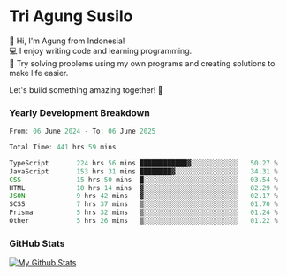 # Tri Agung Susilo

👋 Hi, I'm Agung from Indonesia!<br>
💻 I enjoy writing code and learning programming.<br>
🧠 Try solving problems using my own programs and creating solutions to make life easier.

Let's build something amazing together! 🚀

### Yearly Development Breakdown

<!--START_SECTION:waka-->

```TypeScript JavaScript PHP
From: 06 June 2024 - To: 06 June 2025

Total Time: 441 hrs 59 mins

TypeScript       224 hrs 56 mins ████████████▓░░░░░░░░░░░░   50.27 %
JavaScript       153 hrs 31 mins ████████▓░░░░░░░░░░░░░░░░   34.31 %
CSS              15 hrs 50 mins  █░░░░░░░░░░░░░░░░░░░░░░░░   03.54 %
HTML             10 hrs 14 mins  ▓░░░░░░░░░░░░░░░░░░░░░░░░   02.29 %
JSON             9 hrs 42 mins   ▓░░░░░░░░░░░░░░░░░░░░░░░░   02.17 %
SCSS             7 hrs 37 mins   ▒░░░░░░░░░░░░░░░░░░░░░░░░   01.70 %
Prisma           5 hrs 32 mins   ▒░░░░░░░░░░░░░░░░░░░░░░░░   01.24 %
Other            5 hrs 26 mins   ▒░░░░░░░░░░░░░░░░░░░░░░░░   01.22 %
```

<!--END_SECTION:waka-->

### GitHub Stats

[![My Github Stats](https://github-readme-stats.vercel.app/api?username=triagung128&show_icons=true&hide=contribs,issues&count_private=true&theme=tokyonight)](https://github.com/triagung128)

<!-- [![Top Langs](https://github-readme-stats.vercel.app/api/top-langs/?username=triagung128&layout=compact)](https://github.com/triagung128) -->

